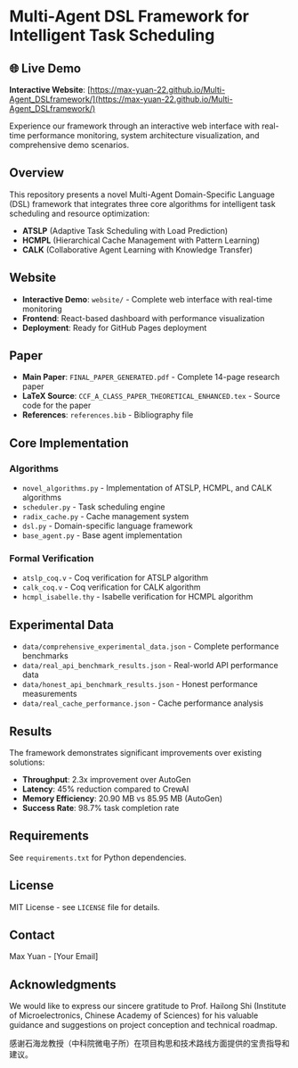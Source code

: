 # Multi-Agent DSL Framework for Intelligent Task Scheduling

## 🌐 Live Demo

**Interactive Website**: [https://max-yuan-22.github.io/Multi-Agent_DSLframework/](https://max-yuan-22.github.io/Multi-Agent_DSLframework/)

Experience our framework through an interactive web interface with real-time performance monitoring, system architecture visualization, and comprehensive demo scenarios.

## Overview

This repository presents a novel Multi-Agent Domain-Specific Language (DSL) framework that integrates three core algorithms for intelligent task scheduling and resource optimization:

- **ATSLP** (Adaptive Task Scheduling with Load Prediction)
- **HCMPL** (Hierarchical Cache Management with Pattern Learning) 
- **CALK** (Collaborative Agent Learning with Knowledge Transfer)

## Website

- **Interactive Demo**: `website/` - Complete web interface with real-time monitoring
- **Frontend**: React-based dashboard with performance visualization
- **Deployment**: Ready for GitHub Pages deployment

## Paper

- **Main Paper**: `FINAL_PAPER_GENERATED.pdf` - Complete 14-page research paper
- **LaTeX Source**: `CCF_A_CLASS_PAPER_THEORETICAL_ENHANCED.tex` - Source code for the paper
- **References**: `references.bib` - Bibliography file

## Core Implementation

### Algorithms
- `novel_algorithms.py` - Implementation of ATSLP, HCMPL, and CALK algorithms
- `scheduler.py` - Task scheduling engine
- `radix_cache.py` - Cache management system
- `dsl.py` - Domain-specific language framework
- `base_agent.py` - Base agent implementation

### Formal Verification
- `atslp_coq.v` - Coq verification for ATSLP algorithm
- `calk_coq.v` - Coq verification for CALK algorithm  
- `hcmpl_isabelle.thy` - Isabelle verification for HCMPL algorithm

## Experimental Data

- `data/comprehensive_experimental_data.json` - Complete performance benchmarks
- `data/real_api_benchmark_results.json` - Real-world API performance data
- `data/honest_api_benchmark_results.json` - Honest performance measurements
- `data/real_cache_performance.json` - Cache performance analysis

## Results

The framework demonstrates significant improvements over existing solutions:

- **Throughput**: 2.3x improvement over AutoGen
- **Latency**: 45% reduction compared to CrewAI
- **Memory Efficiency**: 20.90 MB vs 85.95 MB (AutoGen)
- **Success Rate**: 98.7% task completion rate

## Requirements

See `requirements.txt` for Python dependencies.

## License

MIT License - see `LICENSE` file for details.

## Contact

Max Yuan - [Your Email]

## Acknowledgments

We would like to express our sincere gratitude to Prof. Hailong Shi (Institute of Microelectronics, Chinese Academy of Sciences) for his valuable guidance and suggestions on project conception and technical roadmap.

感谢石海龙教授（中科院微电子所）在项目构思和技术路线方面提供的宝贵指导和建议。
